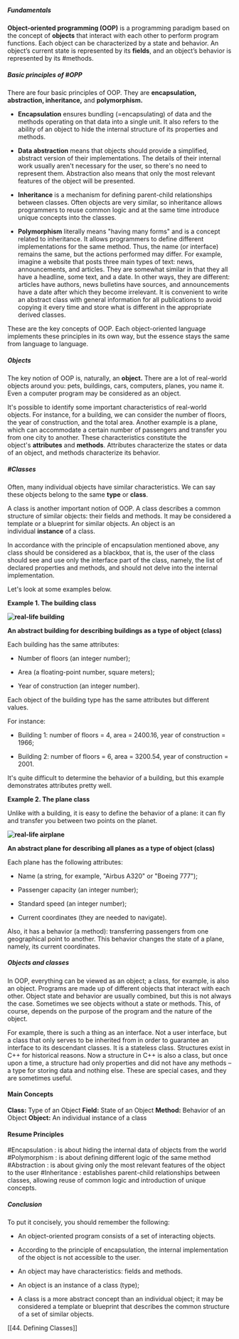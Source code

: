 ##### Fundamentals

**Object-oriented programming (OOP)** is a programming paradigm based on the concept of **objects** that interact with each other to perform program functions. Each object can be characterized by a state and behavior. An object’s current state is represented by its **fields**, and an object’s behavior is represented by its #methods.

##### Basic principles of #OPP 

There are four basic principles of OOP. They are **encapsulation, abstraction, inheritance,** and **polymorphism.**

- **Encapsulation** ensures bundling (=encapsulating) of data and the methods operating on that data into a single unit. It also refers to the ability of an object to hide the internal structure of its properties and methods.
    
- **Data abstraction** means that objects should provide a simplified, abstract version of their implementations. The details of their internal work usually aren't necessary for the user, so there's no need to represent them. Abstraction also means that only the most relevant features of the object will be presented.
    
- **Inheritance** is a mechanism for defining parent-child relationships between classes. Often objects are very similar, so inheritance allows programmers to reuse common logic and at the same time introduce unique concepts into the classes.
    
- **Polymorphism** literally means "having many forms" and is a concept related to inheritance. It allows programmers to define different implementations for the same method. Thus, the name (or interface) remains the same, but the actions performed may differ. For example, imagine a website that posts three main types of text: news, announcements, and articles. They are somewhat similar in that they all have a headline, some text, and a date. In other ways, they are different: articles have authors, news bulletins have sources, and announcements have a date after which they become irrelevant. It is convenient to write an abstract class with general information for all publications to avoid copying it every time and store what is different in the appropriate derived classes.
    

These are the key concepts of OOP. Each object-oriented language implements these principles in its own way, but the essence stays the same from language to language.

##### Objects

The key notion of OOP is, naturally, an **object.** There are a lot of real-world objects around you: pets, buildings, cars, computers, planes, you name it. Even a computer program may be considered as an object.

It's possible to identify some important characteristics of real-world objects. For instance, for a building, we can consider the number of floors, the year of construction, and the total area. Another example is a plane, which can accommodate a certain number of passengers and transfer you from one city to another. These characteristics constitute the object's **attributes** and **methods**. Attributes characterize the states or data of an object, and methods characterize its behavior.

##### #Classes

Often, many individual objects have similar characteristics. We can say these objects belong to the same **type** or **class**.

A class is another important notion of OOP. A class describes a common structure of similar objects: their fields and methods. It may be considered a template or a blueprint for similar objects. An object is an individual **instance** of a class.

In accordance with the principle of encapsulation mentioned above, any class should be considered as a blackbox, that is, the user of the class should see and use only the interface part of the class, namely, the list of declared properties and methods, and should not delve into the internal implementation.

Let's look at some examples below.

**Example 1. The building class**

**![real-life building](https://ucarecdn.com/b0bcc13c-0f35-40f9-97bc-e78b56f5a556/)**

**An abstract building for describing buildings as a type of object (class)**

Each building has the same attributes:

- Number of floors (an integer number);
    
- Area (a floating-point number, square meters);
    
- Year of construction (an integer number).
    

Each object of the building type has the same attributes but different values.

For instance:

- Building 1: number of floors = 4, area = 2400.16, year of construction = 1966;
    
- Building 2: number of floors = 6, area = 3200.54, year of construction = 2001.
    

It's quite difficult to determine the behavior of a building, but this example demonstrates attributes pretty well.

**Example 2. The plane class**

Unlike with a building, it is easy to define the behavior of a plane: it can fly and transfer you between two points on the planet.

**![real-life airplane](https://ucarecdn.com/e2dd006a-b80c-4761-98c9-5c76f563fec8/)**

**An abstract plane for describing all planes as a type of object (class)**

Each plane has the following attributes:

- Name (a string, for example, "Airbus A320" or "Boeing 777");
    
- Passenger capacity (an integer number);
    
- Standard speed (an integer number);
    
- Current coordinates (they are needed to navigate).
    

Also, it has a behavior (a method): transferring passengers from one geographical point to another. This behavior changes the state of a plane, namely, its current coordinates.

##### Objects and classes

In OOP, everything can be viewed as an object; a class, for example, is also an object. Programs are made up of different objects that interact with each other. Object state and behavior are usually combined, but this is not always the case. Sometimes we see objects without a state or methods. This, of course, depends on the purpose of the program and the nature of the object.

For example, there is such a thing as an interface. Not a user interface, but a class that only serves to be inherited from in order to guarantee an interface to its descendant classes. It is a stateless class. Structures exist in C++ for historical reasons. Now a structure in C++ is also a class, but once upon a time, a structure had only properties and did not have any methods – a type for storing data and nothing else. These are special cases, and they are sometimes useful.

#### Main Concepts

**Class:** Type of an Object
**Field:** State of an Object
**Method:** Behavior of an Object
**Object:** An individual instance of a class

#### Resume Principles
#Encapsulation : is about hiding the internal data of objects from the world
#Polymorphism : is about defining different logic of the same method
#Abstraction : is about giving only the most relevant features of the object to the user
#Inheritance : establishes parent-child relationships between classes, allowing reuse of common logic and introduction of unique concepts.


##### Conclusion

To put it concisely, you should remember the following:

- An object-oriented program consists of a set of interacting objects.
    
- According to the principle of encapsulation, the internal implementation of the object is not accessible to the user.
    
- An object may have characteristics: fields and methods.
    
- An object is an instance of a class (type);
    
- A class is a more abstract concept than an individual object; it may be considered a template or blueprint that describes the common structure of a set of similar objects.

[[44. Defining Classes]]
